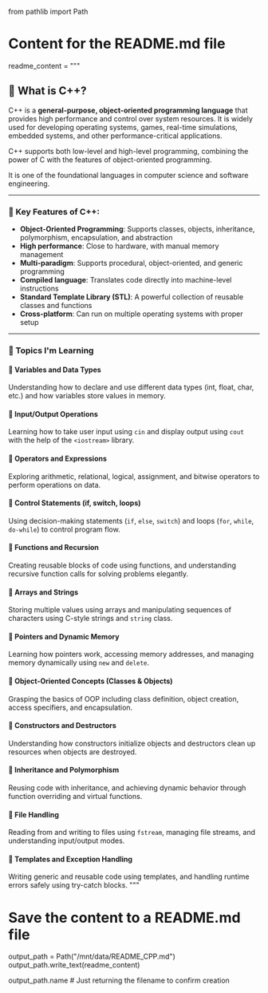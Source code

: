 from pathlib import Path

# Content for the README.md file
readme_content = """
## 📘 What is C++?

C++ is a **general-purpose, object-oriented programming language** that provides high performance and control over system resources. It is widely used for developing operating systems, games, real-time simulations, embedded systems, and other performance-critical applications.

C++ supports both low-level and high-level programming, combining the power of C with the features of object-oriented programming.

It is one of the foundational languages in computer science and software engineering.

---

### 🔑 Key Features of C++:

- **Object-Oriented Programming**: Supports classes, objects, inheritance, polymorphism, encapsulation, and abstraction  
- **High performance**: Close to hardware, with manual memory management  
- **Multi-paradigm**: Supports procedural, object-oriented, and generic programming  
- **Compiled language**: Translates code directly into machine-level instructions  
- **Standard Template Library (STL)**: A powerful collection of reusable classes and functions  
- **Cross-platform**: Can run on multiple operating systems with proper setup

---

### 🧠 Topics I'm Learning

#### 🔹 Variables and Data Types
Understanding how to declare and use different data types (int, float, char, etc.) and how variables store values in memory.

#### 🔹 Input/Output Operations
Learning how to take user input using `cin` and display output using `cout` with the help of the `<iostream>` library.

#### 🔹 Operators and Expressions
Exploring arithmetic, relational, logical, assignment, and bitwise operators to perform operations on data.

#### 🔹 Control Statements (if, switch, loops)
Using decision-making statements (`if`, `else`, `switch`) and loops (`for`, `while`, `do-while`) to control program flow.

#### 🔹 Functions and Recursion
Creating reusable blocks of code using functions, and understanding recursive function calls for solving problems elegantly.

#### 🔹 Arrays and Strings
Storing multiple values using arrays and manipulating sequences of characters using C-style strings and `string` class.

#### 🔹 Pointers and Dynamic Memory
Learning how pointers work, accessing memory addresses, and managing memory dynamically using `new` and `delete`.

#### 🔹 Object-Oriented Concepts (Classes & Objects)
Grasping the basics of OOP including class definition, object creation, access specifiers, and encapsulation.

#### 🔹 Constructors and Destructors
Understanding how constructors initialize objects and destructors clean up resources when objects are destroyed.

#### 🔹 Inheritance and Polymorphism
Reusing code with inheritance, and achieving dynamic behavior through function overriding and virtual functions.

#### 🔹 File Handling
Reading from and writing to files using `fstream`, managing file streams, and understanding input/output modes.

#### 🔹 Templates and Exception Handling
Writing generic and reusable code using templates, and handling runtime errors safely using try-catch blocks.
"""

# Save the content to a README.md file
output_path = Path("/mnt/data/README_CPP.md")
output_path.write_text(readme_content)

output_path.name  # Just returning the filename to confirm creation

